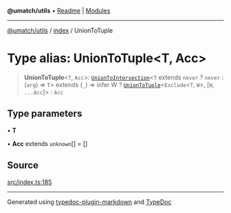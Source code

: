 **@umatch/utils** • [Readme](../../index.md) \| [Modules](../../modules.md)

***

[@umatch/utils](../../modules.md) / [index](../index.md) / UnionToTuple

# Type alias: UnionToTuple\<T, Acc\>

> **UnionToTuple**\<`T`, `Acc`\>: [`UnionToIntersection`](UnionToIntersection.md)\<`T` extends `never` ? `never` : (`arg`) => `T`\> extends (`_`) => infer W ? [`UnionToTuple`](UnionToTuple.md)\<`Exclude`\<`T`, `W`\>, [`W`, `...Acc`]\> : `Acc`

## Type parameters

• **T**

• **Acc** extends `unknown`[] = []

## Source

[src/index.ts:185](https://github.com/umatch-oficial/utils/blob/c6d91fc/src/index.ts#L185)

***

Generated using [typedoc-plugin-markdown](https://www.npmjs.com/package/typedoc-plugin-markdown) and [TypeDoc](https://typedoc.org/)
